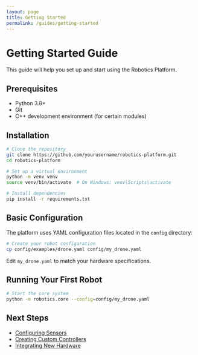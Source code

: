 ```yaml
---
layout: page
title: Getting Started
permalink: /guides/getting-started
---
```


# Getting Started Guide

This guide will help you set up and start using the Robotics Platform.

## Prerequisites

- Python 3.8+
- Git
- C++ development environment (for certain modules)

## Installation

```bash
# Clone the repository
git clone https://github.com/yourusername/robotics-platform.git
cd robotics-platform

# Set up a virtual environment
python -m venv venv
source venv/bin/activate  # On Windows: venv\Scripts\activate

# Install dependencies
pip install -r requirements.txt
```

## Basic Configuration

The platform uses YAML configuration files located in the `config` directory:

```bash
# Create your robot configuration
cp config/examples/drone.yaml config/my_drone.yaml
```

Edit `my_drone.yaml` to match your hardware specifications.

## Running Your First Robot

```bash
# Start the core system
python -m robotics.core --config=config/my_drone.yaml
```

## Next Steps

- [Configuring Sensors](configuring-sensors)
- [Creating Custom Controllers](custom-controllers)
- [Integrating New Hardware](hardware-integration)
